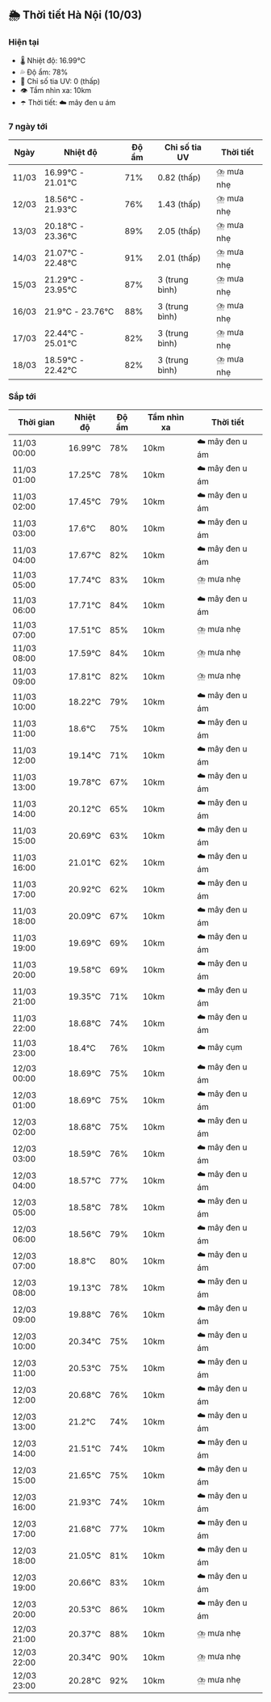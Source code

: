 ## 🌦️ Thời tiết Hà Nội (10/03)

### Hiện tại

- 🌡️ Nhiệt độ: 16.99℃
- 💦 Độ ẩm: 78%
- 🌟 Chỉ số tia UV: 0 (thấp)
- 👁️ Tầm nhìn xa: 10km
- ☂️ Thời tiết: ☁️ mây đen u ám

### 7 ngày tới

| Ngày | Nhiệt độ | Độ ẩm | Chỉ số tia UV | Thời tiết |
| --- | --- | --- | --- | --- |
| 11/03 | 16.99℃ - 21.01℃ | 71% | 0.82 (thấp) | ⛈️ mưa nhẹ |
| 12/03 | 18.56℃ - 21.93℃ | 76% | 1.43 (thấp) | ⛈️ mưa nhẹ |
| 13/03 | 20.18℃ - 23.36℃ | 89% | 2.05 (thấp) | ⛈️ mưa nhẹ |
| 14/03 | 21.07℃ - 22.48℃ | 91% | 2.01 (thấp) | ⛈️ mưa nhẹ |
| 15/03 | 21.29℃ - 23.95℃ | 87% | 3 (trung bình) | ⛈️ mưa nhẹ |
| 16/03 | 21.9℃ - 23.76℃ | 88% | 3 (trung bình) | ⛈️ mưa nhẹ |
| 17/03 | 22.44℃ - 25.01℃ | 82% | 3 (trung bình) | ⛈️ mưa nhẹ |
| 18/03 | 18.59℃ - 22.42℃ | 82% | 3 (trung bình) | ⛈️ mưa nhẹ |

### Sắp tới

| Thời gian | Nhiệt độ | Độ ẩm | Tầm nhìn xa | Thời tiết |
| --- | --- | --- | --- | --- |
| 11/03 00:00 | 16.99℃ | 78% | 10km | ☁️ mây đen u ám |
| 11/03 01:00 | 17.25℃ | 78% | 10km | ☁️ mây đen u ám |
| 11/03 02:00 | 17.45℃ | 79% | 10km | ☁️ mây đen u ám |
| 11/03 03:00 | 17.6℃ | 80% | 10km | ☁️ mây đen u ám |
| 11/03 04:00 | 17.67℃ | 82% | 10km | ☁️ mây đen u ám |
| 11/03 05:00 | 17.74℃ | 83% | 10km | ⛈️ mưa nhẹ |
| 11/03 06:00 | 17.71℃ | 84% | 10km | ☁️ mây đen u ám |
| 11/03 07:00 | 17.51℃ | 85% | 10km | ⛈️ mưa nhẹ |
| 11/03 08:00 | 17.59℃ | 84% | 10km | ⛈️ mưa nhẹ |
| 11/03 09:00 | 17.81℃ | 82% | 10km | ⛈️ mưa nhẹ |
| 11/03 10:00 | 18.22℃ | 79% | 10km | ☁️ mây đen u ám |
| 11/03 11:00 | 18.6℃ | 75% | 10km | ☁️ mây đen u ám |
| 11/03 12:00 | 19.14℃ | 71% | 10km | ☁️ mây đen u ám |
| 11/03 13:00 | 19.78℃ | 67% | 10km | ☁️ mây đen u ám |
| 11/03 14:00 | 20.12℃ | 65% | 10km | ☁️ mây đen u ám |
| 11/03 15:00 | 20.69℃ | 63% | 10km | ☁️ mây đen u ám |
| 11/03 16:00 | 21.01℃ | 62% | 10km | ☁️ mây đen u ám |
| 11/03 17:00 | 20.92℃ | 62% | 10km | ☁️ mây đen u ám |
| 11/03 18:00 | 20.09℃ | 67% | 10km | ☁️ mây đen u ám |
| 11/03 19:00 | 19.69℃ | 69% | 10km | ☁️ mây đen u ám |
| 11/03 20:00 | 19.58℃ | 69% | 10km | ☁️ mây đen u ám |
| 11/03 21:00 | 19.35℃ | 71% | 10km | ☁️ mây đen u ám |
| 11/03 22:00 | 18.68℃ | 74% | 10km | ☁️ mây đen u ám |
| 11/03 23:00 | 18.4℃ | 76% | 10km | ☁️ mây cụm |
| 12/03 00:00 | 18.69℃ | 75% | 10km | ☁️ mây đen u ám |
| 12/03 01:00 | 18.69℃ | 75% | 10km | ☁️ mây đen u ám |
| 12/03 02:00 | 18.68℃ | 75% | 10km | ☁️ mây đen u ám |
| 12/03 03:00 | 18.59℃ | 76% | 10km | ☁️ mây đen u ám |
| 12/03 04:00 | 18.57℃ | 77% | 10km | ☁️ mây đen u ám |
| 12/03 05:00 | 18.58℃ | 78% | 10km | ☁️ mây đen u ám |
| 12/03 06:00 | 18.56℃ | 79% | 10km | ☁️ mây đen u ám |
| 12/03 07:00 | 18.8℃ | 80% | 10km | ☁️ mây đen u ám |
| 12/03 08:00 | 19.13℃ | 78% | 10km | ☁️ mây đen u ám |
| 12/03 09:00 | 19.88℃ | 76% | 10km | ☁️ mây đen u ám |
| 12/03 10:00 | 20.34℃ | 75% | 10km | ☁️ mây đen u ám |
| 12/03 11:00 | 20.53℃ | 75% | 10km | ☁️ mây đen u ám |
| 12/03 12:00 | 20.68℃ | 76% | 10km | ☁️ mây đen u ám |
| 12/03 13:00 | 21.2℃ | 74% | 10km | ☁️ mây đen u ám |
| 12/03 14:00 | 21.51℃ | 74% | 10km | ☁️ mây đen u ám |
| 12/03 15:00 | 21.65℃ | 75% | 10km | ☁️ mây đen u ám |
| 12/03 16:00 | 21.93℃ | 74% | 10km | ☁️ mây đen u ám |
| 12/03 17:00 | 21.68℃ | 77% | 10km | ☁️ mây đen u ám |
| 12/03 18:00 | 21.05℃ | 81% | 10km | ☁️ mây đen u ám |
| 12/03 19:00 | 20.66℃ | 83% | 10km | ☁️ mây đen u ám |
| 12/03 20:00 | 20.53℃ | 86% | 10km | ☁️ mây đen u ám |
| 12/03 21:00 | 20.37℃ | 88% | 10km | ⛈️ mưa nhẹ |
| 12/03 22:00 | 20.34℃ | 90% | 10km | ⛈️ mưa nhẹ |
| 12/03 23:00 | 20.28℃ | 92% | 10km | ⛈️ mưa nhẹ |
